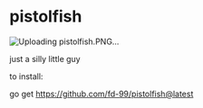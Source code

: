 # pistolfish

![Uploading pistolfish.PNG…]()

just a silly little guy

to install:

go get https://github.com/fd-99/pistolfish@latest

